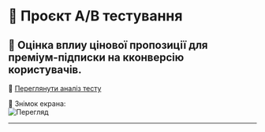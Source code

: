 # 📗 Проєкт A/B тестування 

## 📌 Оцінка вплиу цінової пропозиції для преміум-підписки на кконверсію користувачів.

🔗 [Переглянути аналіз тесту](https://drive.google.com/file/d/1SgYSKdir2b11tIjB-ltGs8MppUBMQ0mh/view?usp=sharing)

📸 Знімок екрана:  
![Перегляд](./screenshots/payments.png)

---
